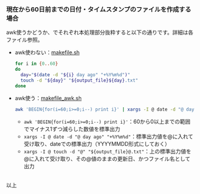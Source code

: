 ### 現在から60日前までの日付・タイムスタンプのファイルを作成する場合
awk使うかどうか、でそれぞれ本処理部分抜粋すると以下の通りです。詳細は各ファイル参照。
* awk使わない：[makefile.sh](makefile.sh)
  ```bash
  for i in {0..60}
  do
  	day="$(date -d "${i} day ago" "+%Y%m%d")"
  	touch -d "${day}" "${output_file}${day}.txt"
  done
  ```
* awk使う：[makefile_awk.sh](makefile_awk.sh)
  ```bash
  awk 'BEGIN{for(i=60;i>=0;i--) print i}' | xargs -I @ date -d "@ day ago" "+%Y%m%d" | xargs -I @ touch -d "@" "${output_file}@.txt"
  ```
  * `awk 'BEGIN{for(i=60;i>=0;i--) print i}'`：60から0以上までの範囲でマイナス1ずつ減らした数値を標準出力
  * `xargs -I @ date -d "@ day ago" "+%Y%m%d"`：標準出力値を@に入れて受け取り、dateでの標準出力（YYYYMMDD形式にしておく）
  * `xargs -I @ touch -d "@" "${output_file}@.txt"`：上の標準出力値を@に入れて受け取り、その@値のままの更新日、かつファイル名として出力
<br>
以上